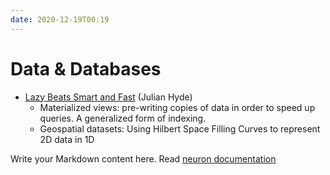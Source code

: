 ```yaml
---
date: 2020-12-19T00:19
---
```


# Data & Databases

- [Lazy Beats Smart and Fast](https://youtu.be/vbTuwv9VXu0) (Julian Hyde)
  - Materialized views: pre-writing copies of data in order to speed up queries. A generalized form of indexing. 
  - Geospatial datasets: Using Hilbert Space Filling Curves to represent 2D data in 1D

Write your Markdown content here. Read [neuron documentation](https://neuron.zettel.page/2011404.html) 


